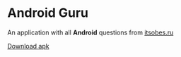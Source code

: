 # Android Guru
An application with all **Android** questions from [itsobes.ru](https://itsobes.ru/)

[Download apk](https://drive.google.com/file/d/1HKcAYsk6CtiMDsfjyNERgozQpze66iJ2/view?usp=sharing)
